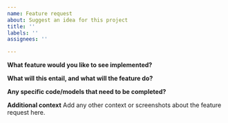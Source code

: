 ```yaml
---
name: Feature request
about: Suggest an idea for this project
title: ''
labels: ''
assignees: ''

---
```


**What feature would you like to see implemented?**

**What will this entail, and what will the feature do?**

**Any specific code/models that need to be completed?**

**Additional context**
Add any other context or screenshots about the feature request here.
